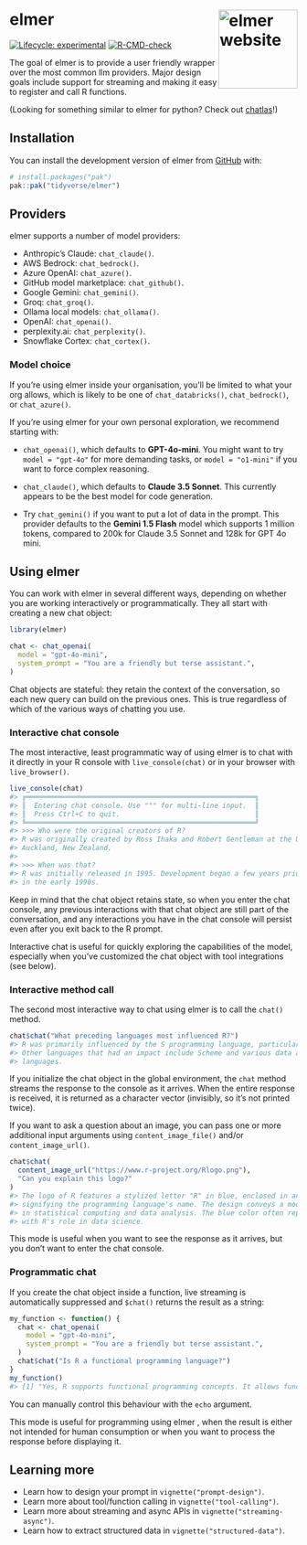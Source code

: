 
<!-- README.md is generated from README.Rmd. Please edit that file -->

# elmer <a href="https://elmer.tidyverse.org"><img src="man/figures/logo.png" align="right" height="138" alt="elmer website" /></a>

<!-- badges: start -->

[![Lifecycle:
experimental](https://img.shields.io/badge/lifecycle-experimental-orange.svg)](https://lifecycle.r-lib.org/articles/stages.html#experimental)
[![R-CMD-check](https://github.com/tidyverse/elmer/actions/workflows/R-CMD-check.yaml/badge.svg)](https://github.com/tidyverse/elmer/actions/workflows/R-CMD-check.yaml)
<!-- badges: end -->

The goal of elmer is to provide a user friendly wrapper over the most
common llm providers. Major design goals include support for streaming
and making it easy to register and call R functions.

(Looking for something similar to elmer for python? Check out
[chatlas](https://github.com/cpsievert/chatlas)!)

## Installation

You can install the development version of elmer from
[GitHub](https://github.com/) with:

``` r
# install.packages("pak")
pak::pak("tidyverse/elmer")
```

## Providers

elmer supports a number of model providers:

- Anthropic’s Claude: `chat_claude()`.
- AWS Bedrock: `chat_bedrock()`.
- Azure OpenAI: `chat_azure()`.
- GitHub model marketplace: `chat_github()`.
- Google Gemini: `chat_gemini()`.
- Groq: `chat_groq()`.
- Ollama local models: `chat_ollama()`.
- OpenAI: `chat_openai()`.
- perplexity.ai: `chat_perplexity()`.
- Snowflake Cortex: `chat_cortex()`.

### Model choice

If you’re using elmer inside your organisation, you’ll be limited to
what your org allows, which is likely to be one of `chat_databricks()`,
`chat_bedrock()`, or `chat_azure()`.

If you’re using elmer for your own personal exploration, we recommend
starting with:

- `chat_openai()`, which defaults to **GPT-4o-mini**. You might want to
  try `model = "gpt-4o"` for more demanding tasks, or
  `model = "o1-mini"` if you want to force complex reasoning.

- `chat_claude()`, which defaults to **Claude 3.5 Sonnet**. This
  currently appears to be the best model for code generation.

- Try `chat_gemini()` if you want to put a lot of data in the prompt.
  This provider defaults to the **Gemini 1.5 Flash** model which
  supports 1 million tokens, compared to 200k for Claude 3.5 Sonnet and
  128k for GPT 4o mini.

## Using elmer

You can work with elmer in several different ways, depending on whether
you are working interactively or programmatically. They all start with
creating a new chat object:

``` r
library(elmer)

chat <- chat_openai(
  model = "gpt-4o-mini",
  system_prompt = "You are a friendly but terse assistant.",
)
```

Chat objects are stateful: they retain the context of the conversation,
so each new query can build on the previous ones. This is true
regardless of which of the various ways of chatting you use.

### Interactive chat console

The most interactive, least programmatic way of using elmer is to chat
with it directly in your R console with `live_console(chat)` or in your
browser with `live_browser()`.

``` r
live_console(chat)
#> ╔════════════════════════════════════════════════════════╗
#> ║  Entering chat console. Use """ for multi-line input.  ║
#> ║  Press Ctrl+C to quit.                                 ║
#> ╚════════════════════════════════════════════════════════╝
#> >>> Who were the original creators of R?
#> R was originally created by Ross Ihaka and Robert Gentleman at the University of
#> Auckland, New Zealand.
#>
#> >>> When was that?
#> R was initially released in 1995. Development began a few years prior to that,
#> in the early 1990s.
```

Keep in mind that the chat object retains state, so when you enter the
chat console, any previous interactions with that chat object are still
part of the conversation, and any interactions you have in the chat
console will persist even after you exit back to the R prompt.

Interactive chat is useful for quickly exploring the capabilities of the
model, especially when you’ve customized the chat object with tool
integrations (see below).

### Interactive method call

The second most interactive way to chat using elmer is to call the
`chat()` method.

``` r
chat$chat("What preceding languages most influenced R?")
#> R was primarily influenced by the S programming language, particularly S-PLUS.
#> Other languages that had an impact include Scheme and various data analysis
#> languages.
```

If you initialize the chat object in the global environment, the `chat`
method streams the response to the console as it arrives. When the
entire response is received, it is returned as a character vector
(invisibly, so it’s not printed twice).

If you want to ask a question about an image, you can pass one or more
additional input arguments using `content_image_file()` and/or
`content_image_url()`.

``` r
chat$chat(
  content_image_url("https://www.r-project.org/Rlogo.png"),
  "Can you explain this logo?"
)
#> The logo of R features a stylized letter "R" in blue, enclosed in an oval shape that resembles the letter "O,"
#> signifying the programming language's name. The design conveys a modern and professional look, reflecting its use
#> in statistical computing and data analysis. The blue color often represents trust and reliability, which aligns
#> with R's role in data science.
```

This mode is useful when you want to see the response as it arrives, but
you don’t want to enter the chat console.

### Programmatic chat

If you create the chat object inside a function, live streaming is
automatically suppressed and `$chat()` returns the result as a string:

``` r
my_function <- function() {
  chat <- chat_openai(
    model = "gpt-4o-mini",
    system_prompt = "You are a friendly but terse assistant.",
  )
  chat$chat("Is R a functional programming language?")
}
my_function()
#> [1] "Yes, R supports functional programming concepts. It allows functions to be first-class objects, supports higher-order functions, and encourages the use of functions as core components of code. However, it also supports procedural and object-oriented programming styles."
```

You can manually control this behaviour with the `echo` argument.

This mode is useful for programming using elmer , when the result is
either not intended for human consumption or when you want to process
the response before displaying it.

## Learning more

- Learn how to design your prompt in `vignette("prompt-design")`.
- Learn more about tool/function calling in `vignette("tool-calling")`.
- Learn more about streaming and async APIs in
  `vignette("streaming-async")`.
- Learn how to extract structured data in `vignette("structured-data")`.
